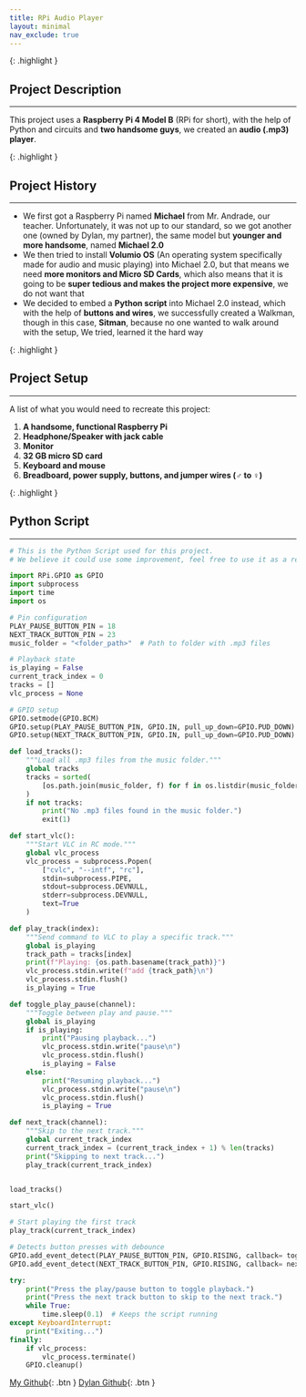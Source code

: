 ```yaml
---
title: RPi Audio Player
layout: minimal
nav_exclude: true
---
```


{: .highlight }
## **Project Description**

---
This project uses a **Raspberry Pi 4 Model B** (RPi for short), with the help of Python and circuits and **two handsome guys**, we created an **audio (.mp3) player**.

{: .highlight }
## **Project History**

---
* We first got a Raspberry Pi named **Michael** from Mr. Andrade, our teacher. Unfortunately, it was not up to our standard, so we got another one (owned by Dylan, my partner), the same model but **younger and more handsome**, named **Michael 2.0**
* We then tried to install **Volumio OS** (An operating system specifically made for audio and music playing) into Michael 2.0, but that means we need **more monitors and Micro SD Cards**, which also means that it is going to be **super tedious and makes the project more expensive**, we do not want that
* We decided to embed a **Python script** into Michael 2.0 instead, which with the help of **buttons and wires**, we successfully created a Walkman, though in this case, **Sitman**, because no one wanted to walk around with the setup, We tried, learned it the hard way

{: .highlight }
## **Project Setup**

---
A list of what you would need to recreate this project:
1. **A handsome, functional Raspberry Pi**
2. **Headphone/Speaker with jack cable**
3. **Monitor**
4. **32 GB micro SD card**
5. **Keyboard and mouse**
6. **Breadboard, power supply, buttons, and jumper wires (♂ to ♀)**

{: .highlight }
## **Python Script**

---
```python
# This is the Python Script used for this project.
# We believe it could use some improvement, feel free to use it as a reference for your work. :)

import RPi.GPIO as GPIO
import subprocess
import time
import os

# Pin configuration
PLAY_PAUSE_BUTTON_PIN = 18
NEXT_TRACK_BUTTON_PIN = 23
music_folder = "<folder_path>"  # Path to folder with .mp3 files

# Playback state
is_playing = False
current_track_index = 0
tracks = []
vlc_process = None

# GPIO setup
GPIO.setmode(GPIO.BCM)
GPIO.setup(PLAY_PAUSE_BUTTON_PIN, GPIO.IN, pull_up_down=GPIO.PUD_DOWN)
GPIO.setup(NEXT_TRACK_BUTTON_PIN, GPIO.IN, pull_up_down=GPIO.PUD_DOWN)

def load_tracks():
    """Load all .mp3 files from the music folder."""
    global tracks
    tracks = sorted(
        [os.path.join(music_folder, f) for f in os.listdir(music_folder) if f.endswith(".mp3")]
    )
    if not tracks:
        print("No .mp3 files found in the music folder.")
        exit(1)

def start_vlc():
    """Start VLC in RC mode."""
    global vlc_process
    vlc_process = subprocess.Popen(
        ["cvlc", "--intf", "rc"],
        stdin=subprocess.PIPE,
        stdout=subprocess.DEVNULL,
        stderr=subprocess.DEVNULL,
        text=True
    )

def play_track(index):
    """Send command to VLC to play a specific track."""
    global is_playing
    track_path = tracks[index]
    print(f"Playing: {os.path.basename(track_path)}")
    vlc_process.stdin.write(f"add {track_path}\n")
    vlc_process.stdin.flush()
    is_playing = True

def toggle_play_pause(channel):
    """Toggle between play and pause."""
    global is_playing
    if is_playing:
        print("Pausing playback...")
        vlc_process.stdin.write("pause\n")
        vlc_process.stdin.flush()
        is_playing = False
    else:
        print("Resuming playback...")
        vlc_process.stdin.write("pause\n")  
        vlc_process.stdin.flush()
        is_playing = True

def next_track(channel):
    """Skip to the next track."""
    global current_track_index
    current_track_index = (current_track_index + 1) % len(tracks)
    print("Skipping to next track...")
    play_track(current_track_index)


load_tracks()

start_vlc()

# Start playing the first track
play_track(current_track_index)

# Detects button presses with debounce
GPIO.add_event_detect(PLAY_PAUSE_BUTTON_PIN, GPIO.RISING, callback= toggle_play_pause, bouncetime=100)
GPIO.add_event_detect(NEXT_TRACK_BUTTON_PIN, GPIO.RISING, callback= next_track, bouncetime=100)

try:
    print("Press the play/pause button to toggle playback.")
    print("Press the next track button to skip to the next track.")
    while True:
        time.sleep(0.1)  # Keeps the script running
except KeyboardInterrupt:
    print("Exiting...")
finally:
    if vlc_process:
        vlc_process.terminate()
    GPIO.cleanup()

```

[My Github](https://github.com/RonPhan22?tab=repositories){: .btn }
[Dylan Github](https://github.com/DylanT168){: .btn }
